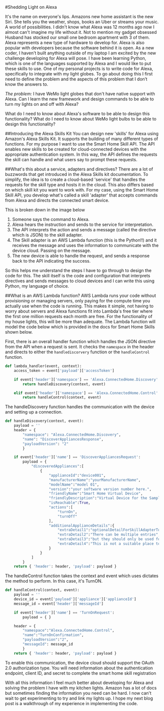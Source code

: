 #Shedding Light on Alexa
 
It's the name on everyone's lips. Amazons new home assistant is the new Siri. She tells you the weather, shops, books an Uber or streams your music. A world of possibilities. I didn't know what Alexa was 12 months ago now I almost can't imagine my life without it. Not to mention my gadget obsessed Husband has stocked our small one bedroom apartment with 3 of them. Alexa represents a new type of hardware to develop for. Alexa is also popular with developers because the software behind it is open.  As a new coder, I haven't built anything outside of my laptop I am excited by the new challenge developing for Alexa will pose. I have been learning Python, which is one of the languages supported by Alexa and I would like to put these skills to use. One of my personal projects is to write code for Alexa, specifically to integrate with my light globes.  To go about doing this I first need to define the problem and the aspects of this problem that I don’t know the answers to.
 
*The problem:*
I have WeMo light globes that don't have native support with Alexa. Can I learn the new framework and design commands to be able to turn my lights on and off with Alexa?
 
What do I need to know about Alexa's software to be able to design this functionality?
What do I need to know about WeMo light bulbs to be able to design this functionality? 
 
##Introducing the Alexa Skills Kit
You can design new 'skills' for Alexa using Amazon's Alexa Skills Kit. It supports the building of many different types of functions. For my purpose I want to use the Smart Home Skill API. The API enables new skills to be created for cloud-connected devices with the appropriate authentication system. In this way, the API defines the requests the skill can handle and what users say to prompt these requests.
 
##What's this about a  service, adapters and directives?
There are a lot of buzzwords that get introduced in the Alexa Skills kit documentation. To simplify, the idea is to create a cloud-based 'service' that handles the requests for the skill type and hosts it in the cloud. This also differs based on which skill kit you want to work with. For my case, using the Smart Home Skill API, you develop what's called a skill 'adapter'  that accepts commands from Alexa and directs the connected smart device.
 
This is broken down in the image below
 
1. Someone says the command to Alexa.
2. Alexa hears the instruction and sends to the service for interpretation.
3. The API interprets the action and sends a message (called the directive which is JSON) to the skill adapter.
4. The Skill adapter is an AWS Lambda function (this is the Python!!) and it receives the message and uses the information to communicate with the device cloud. Passing on the message.
5. The new device is able to handle the request, and sends a response back to the API indicating the success.
 
 
So this helps me understand the steps I have to go through to design the code for this. The skill itself is the code and configuration that interprets directives and sends messages to cloud devices and I can write this using Python, my language of choice.
 
##What is an AWS Lambda function?
AWS Lambda runs your code without provisioning or managing servers, only paying for the compute time you actually use when the code is running. This makes it simple, not having to worry about servers and Alexa functions fit into Lambda's free tier where the first one million requests each month are free. For the functionality of my house lights, this will be more than adequate.
The  Lambda function will model the code below which is provided in the docs for Smart Home Skills shown below.
 
First, there is an overall handler function which handles the JSON directive from the API when a request is sent. It checks the `namespace` in the header and directs to either the `handlediscorvery` function or the `handleControl` function.

```Python
def lambda_handler(event, context):
    access_token = event['payload']['accessToken']

    if event['header']['namespace'] == 'Alexa.ConnectedHome.Discovery':
        return handleDiscovery(context, event)

    elif event['header']['namespace'] == 'Alexa.ConnectedHome.Control':
        return handleControl(context, event)
```


The handleDiscovery function handles the communication with the device and setting up a connection.
```Python 
def handleDiscovery(context, event):
    payload = ''
    header = {
        "namespace": "Alexa.ConnectedHome.Discovery",
        "name": "DiscoverAppliancesResponse",
        "payloadVersion": "2"
        }

    if event['header']['name'] == 'DiscoverAppliancesRequest':
        payload = {
            "discoveredAppliances":[
                {
                    "applianceId":"device001",
                    "manufacturerName":"yourManufacturerName",
                    "modelName":"model 01",
                    "version":"your software version number here.",
                    "friendlyName":"Smart Home Virtual Device",
                    "friendlyDescription":"Virtual Device for the Sample Hello World Skill",
                    "isReachable":True,
                    "actions":[
                        "turnOn",
                        "turnOff"
                    ],
                    "additionalApplianceDetails":{
                        "extraDetail1":"optionalDetailForSkillAdapterToReferenceThisDevice",
                        "extraDetail2":"There can be multiple entries",
                        "extraDetail3":"but they should only be used for reference purposes.",
                        "extraDetail4":"This is not a suitable place to maintain current device state"
                    }
                }
            ]
        }
    return { 'header': header, 'payload': payload }
```

The handleControl function takes the context and event which uses dictates the method to perform. In this case, it's TurnON.
 
```Python
def handleControl(context, event):
    payload = ''
    device_id = event['payload']['appliance']['applianceId']
    message_id = event['header']['messageId']

    if event['header']['name'] == 'TurnOnRequest':
        payload = { }

    header = {
        "namespace":"Alexa.ConnectedHome.Control",
        "name":"TurnOnConfirmation",
        "payloadVersion":"2",
        "messageId": message_id
        }
    return { 'header': header, 'payload': payload }
```

To enable this communication, the device cloud should support the OAuth 2.0 authorization type.  You will need information about the authentication endpoint, client ID, and secret to complete the smart home skill registration

With all this information I feel much better about developing for Alexa and solving the problem I have with my kitchen lights. Amazon has a lot of docs but sometimes finding the information you need can be hard. I now can't wait to get experimenting to try and link my lights up. I hope my next blog post is a walkthrough of my experience in implementing the code.
